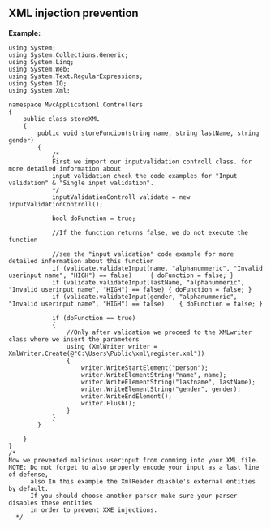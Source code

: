 
XML injection prevention 
-------

**Example:**

   		
	using System;
	using System.Collections.Generic;
	using System.Linq;
	using System.Web;
	using System.Text.RegularExpressions;
	using System.IO;
	using System.Xml;

	namespace MvcApplication1.Controllers
	{
		public class storeXML
		{
			public void storeFuncion(string name, string lastName, string gender)
			{
				/*
				First we import our inputvalidation controll class. for more detailed information about 
				input validation check the code examples for "Input validation" & "Single input validation".
				*/
				inputValidationControll validate = new inputValidationControll();

				bool doFunction = true;

				//If the function returns false, we do not execute the function
				
				//see the "input validation" code example for more detailed information about this function
				if (validate.validateInput(name, "alphanummeric", "Invalid userinput name", "HIGH") == false)     { doFunction = false; }
				if (validate.validateInput(lastName, "alphanummeric", "Invalid userinput name", "HIGH") == false) { doFunction = false; }
				if (validate.validateInput(gender, "alphanummeric", "Invalid userinput name", "HIGH") == false)    { doFunction = false; }

				if (doFunction == true)
				{
					//Only after validation we proceed to the XMLwriter class where we insert the parameters
					using (XmlWriter writer = XmlWriter.Create(@"C:\Users\Public\xml\register.xml"))
					{
						writer.WriteStartElement("person");
						writer.WriteElementString("name", name);
						writer.WriteElementString("lastname", lastName);
						writer.WriteElementString("gender", gender);
						writer.WriteEndElement();
						writer.Flush();
					}
				}
			}

		}
	}
	/*
	Now we prevented malicious userinput from comming into your XML file.
	NOTE: Do not forget to also properly encode your input as a last line of defense, 
		  also In this example the XmlReader diasble's external entities by default.
		  If you should choose another parser make sure your parser disables these entities 
		  in order to prevent XXE injections.
	  */
          

    


